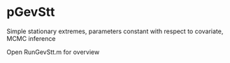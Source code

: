 # pGevStt
Simple stationary extremes, parameters constant with respect to covariate, MCMC inference

Open RunGevStt.m for overview
